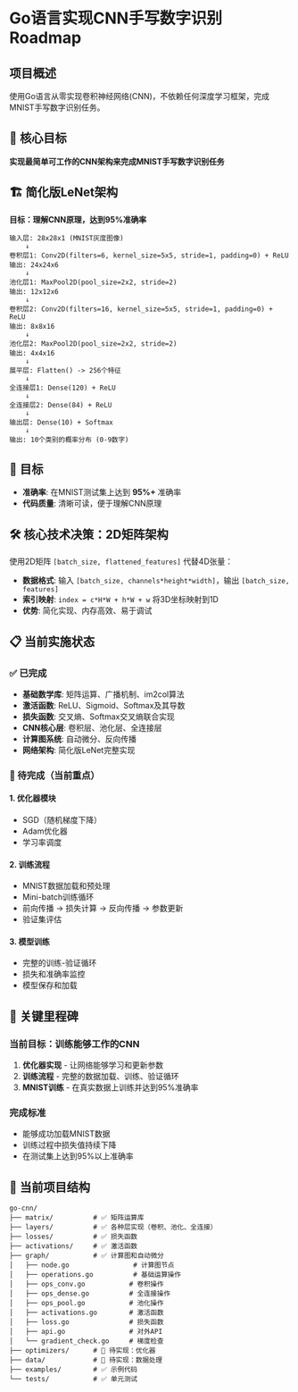 # Go语言实现CNN手写数字识别 Roadmap

## 项目概述
使用Go语言从零实现卷积神经网络(CNN)，不依赖任何深度学习框架，完成MNIST手写数字识别任务。

## 🎯 核心目标
**实现最简单可工作的CNN架构来完成MNIST手写数字识别任务**

## 🏗️ 简化版LeNet架构
**目标：理解CNN原理，达到95%准确率**
```
输入层: 28x28x1 (MNIST灰度图像)
    ↓
卷积层1: Conv2D(filters=6, kernel_size=5x5, stride=1, padding=0) + ReLU
输出: 24x24x6
    ↓
池化层1: MaxPool2D(pool_size=2x2, stride=2)
输出: 12x12x6
    ↓
卷积层2: Conv2D(filters=16, kernel_size=5x5, stride=1, padding=0) + ReLU  
输出: 8x8x16
    ↓
池化层2: MaxPool2D(pool_size=2x2, stride=2)
输出: 4x4x16
    ↓
展平层: Flatten() -> 256个特征
    ↓
全连接层1: Dense(120) + ReLU
    ↓  
全连接层2: Dense(84) + ReLU
    ↓
输出层: Dense(10) + Softmax
    ↓
输出: 10个类别的概率分布 (0-9数字)
```

## 🎯 目标
- **准确率**: 在MNIST测试集上达到 **95%+** 准确率
- **代码质量**: 清晰可读，便于理解CNN原理

## 🛠️ 核心技术决策：2D矩阵架构
使用2D矩阵 `[batch_size, flattened_features]` 代替4D张量：
- **数据格式**: 输入 `[batch_size, channels*height*width]`，输出 `[batch_size, features]`
- **索引映射**: `index = c*H*W + h*W + w` 将3D坐标映射到1D
- **优势**: 简化实现、内存高效、易于调试

## 📋 当前实施状态

### ✅ 已完成
- **基础数学库**: 矩阵运算、广播机制、im2col算法
- **激活函数**: ReLU、Sigmoid、Softmax及其导数
- **损失函数**: 交叉熵、Softmax交叉熵联合实现
- **CNN核心层**: 卷积层、池化层、全连接层
- **计算图系统**: 自动微分、反向传播
- **网络架构**: 简化版LeNet完整实现

### 🚧 待完成（当前重点）

#### 1. 优化器模块
- SGD（随机梯度下降）
- Adam优化器
- 学习率调度

#### 2. 训练流程
- MNIST数据加载和预处理
- Mini-batch训练循环
- 前向传播 → 损失计算 → 反向传播 → 参数更新
- 验证集评估

#### 3. 模型训练
- 完整的训练-验证循环
- 损失和准确率监控
- 模型保存和加载

## 🔑 关键里程碑

### 当前目标：训练能够工作的CNN
1. **优化器实现** - 让网络能够学习和更新参数
2. **训练流程** - 完整的数据加载、训练、验证循环
3. **MNIST训练** - 在真实数据上训练并达到95%准确率

### 完成标准
- 能够成功加载MNIST数据
- 训练过程中损失值持续下降
- 在测试集上达到95%以上准确率

## 📁 当前项目结构

```
go-cnn/
├── matrix/          # ✅ 矩阵运算库
├── layers/          # ✅ 各种层实现（卷积、池化、全连接）
├── losses/          # ✅ 损失函数
├── activations/     # ✅ 激活函数
├── graph/           # ✅ 计算图和自动微分
│   ├── node.go                # 计算图节点
│   ├── operations.go          # 基础运算操作
│   ├── ops_conv.go           # 卷积操作
│   ├── ops_dense.go          # 全连接操作
│   ├── ops_pool.go           # 池化操作
│   ├── activations.go        # 激活函数
│   ├── loss.go               # 损失函数
│   ├── api.go                # 对外API
│   └── gradient_check.go     # 梯度检查
├── optimizers/      # 🚧 待实现：优化器
├── data/            # 🚧 待实现：数据处理
├── examples/        # ✅ 示例代码
└── tests/           # ✅ 单元测试
```